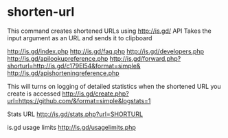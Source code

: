 shorten-url
============

This command creates shortened URLs using http://is.gd/ API
Takes the input argument as an URL and sends it to clipboard

http://is.gd/index.php
http://is.gd/faq.php
http://is.gd/developers.php
http://is.gd/apilookupreference.php
http://is.gd/forward.php?shorturl=http://is.gd/c179El54&format=simple&
http://is.gd/apishorteningreference.php

This will turns on logging of detailed statistics when the shortened URL you create is accessed
http://is.gd/create.php?url=https://github.com/&format=simple&logstats=1

Stats URL
http://is.gd/stats.php?url=SHORTURL

is.gd usage limits
http://is.gd/usagelimits.php